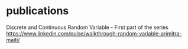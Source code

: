# publications

Discrete and Continuous Random Variable - First part of the series
https://www.linkedin.com/pulse/walkthrough-random-variable-arimitra-maiti/

